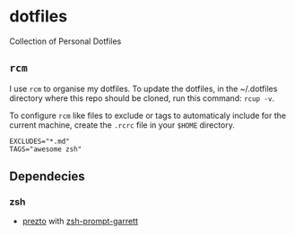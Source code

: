 # dotfiles

Collection of Personal Dotfiles

## `rcm`

I use `rcm` to organise my dotfiles. To update the dotfiles, in the ~/.dotfiles
directory where this repo should be cloned, run this command: `rcup -v`.

To configure `rcm` like files to exclude or tags to automaticaly include for the
current machine, create the `.rcrc` file in your `$HOME` directory.

``` properties
EXCLUDES="*.md"
TAGS="awesome zsh"
```

## Dependecies

### zsh

- [prezto](https://github.com/sorin-ionescu/prezto) with
  [zsh-prompt-garrett](https://github.com/chauncey-garrett/zsh-prompt-garrett)
